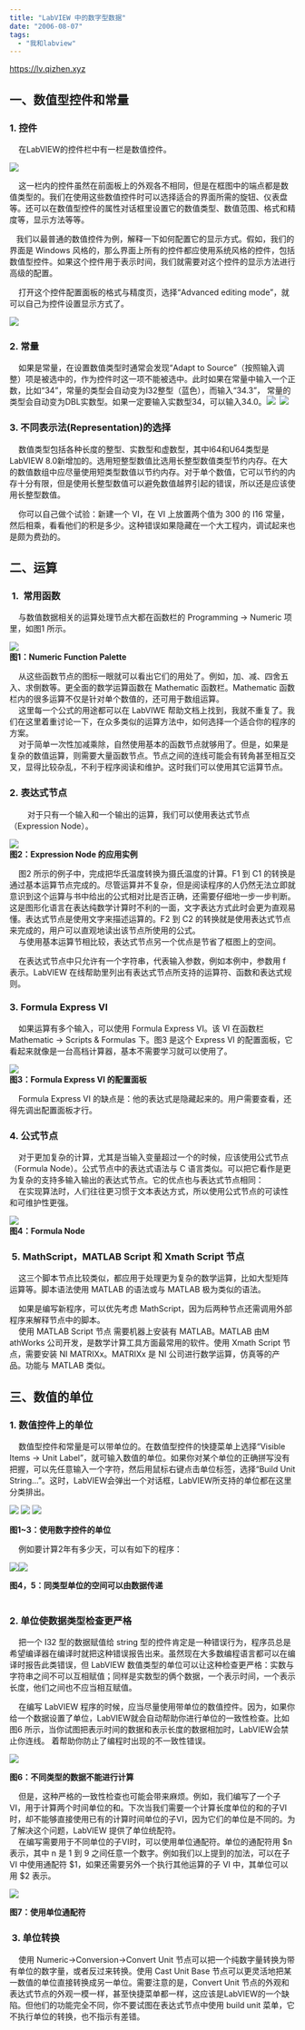 ```yaml
---
title: "LabVIEW 中的数字型数据"
date: "2006-08-07"
tags: 
  - "我和labview"
---
```


https://lv.qizhen.xyz 

## 一、数值型控件和常量

### 1\. 控件

    在LabVIEW的控件栏中有一栏是数值控件。

![](http://tkfiles.storage.msn.com/x1pnp_rgmi5o50VQfbvYrXGFTPhQLaAMlPYqO9ryQNIeukHx5ESS7uqTmWyz0ERdlkpkwzh6jhHKl1vUDwVlrrLr9n-GwSJhsBBoNFZwgcqN0klSsHNfu_AqN7EzzQlcEcaikRVh38Vo2A)

    这一栏内的控件虽然在前面板上的外观各不相同，但是在框图中的端点都是数值类型的。我们在使用这些数值控件时可以选择适合的界面所需的旋钮、仪表盘等。还可以在数值型控件的属性对话框里设置它的数值类型、数值范围、格式和精度等，显示方法等等。

   我们以最普通的数值控件为例，解释一下如何配置它的显示方式。假如，我们的界面是 Windows 风格的，那么界面上所有的控件都应使用系统风格的控件，包括数值型控件。如果这个控件用于表示时间，我们就需要对这个控件的显示方法进行高级的配置。

    打开这个控件配置面板的格式与精度页，选择“Advanced editing mode”，就可以自己为控件设置显示方式了。

![](http://tkfiles.storage.msn.com/x1pnp_rgmi5o50VQfbvYrXGFTPhQLaAMlPYAqECRoBQXd3iISGexzlgNtxYbf9BPas-SUwyach6ePvHpP_MP1BsFHBYNJUFRib3cXI6Zd6khWtYvIdW97vJatj3yDRKUyRP4gI3HZTGbL4)

### 2\. 常量

    如果是常量，在设置数值类型时通常会发现“Adapt to Source”（按照输入调整）项是被选中的，作为控件时这一项不能被选中。此时如果在常量中输入一个正数，比如“34”，常量的类型会自动变为I32整型（蓝色），而输入“34.3”， 常量的类型会自动变为DBL实数型。如果一定要输入实数型34，可以输入34.0。![](http://tkfiles.storage.msn.com/x1pnp_rgmi5o50VQfbvYrXGFTPhQLaAMlPY6VnVGLzaXrZco_66EuEHZBDxgLGMjc8yKn6Hz9XsvEl18NT-24XVaoiAWA1K9ndLR5FuAYzvIgOFEe18ZFidqvJ2LeKFG6nT)  ![](http://tkfiles.storage.msn.com/x1pnp_rgmi5o50VQfbvYrXGFTPhQLaAMlPYdwi-b8r6VprfktEZ48RV-PW8YpqfNPzb_gNBvv-JogG06FTKdOh6zeEIBT81Cs0WqHRSygig4BVluHE3phiAx6O0Lroju5vQ)

### 3\. 不同表示法(Representation)的选择

    数值类型包括各种长度的整型、实数型和虚数型，其中I64和U64类型是LabVIEW 8.0新增加的。选用短整型数值比选用长整型数值类型节约内存。在大的数值数组中应尽量使用短类型数值以节约内存。对于单个数值，它可以节约的内存十分有限，但是使用长整型数值可以避免数值越界引起的错误，所以还是应该使用长整型数值。

    你可以自己做个试验：新建一个 VI，在 VI 上放置两个值为 300 的 I16 常量，然后相乘，看看他们的积是多少。这种错误如果隐藏在一个大工程内，调试起来也是颇为费劲的。

## 二、运算

###  1.  常用函数

    与数值数据相关的运算处理节点大都在函数栏的 Programming -> Numeric 项里，如图1 所示。

![](http://tkfiles.storage.msn.com/x1pnp_rgmi5o50VQfbvYrXGFbwyTdEg5fGHRSeQowhj0Bdcbim-txh3dxpLB6tj_vmX0nxbZcjWW0xRdnJwRYNoihaZPrQRzQij0DhCmiPQZocoJyfYAOjdk3GlIK0d-rhNWVmefosQ4uk)  
**图1：Numeric Function Palette**

    从这些函数节点的图标一眼就可以看出它们的用处了。例如，加、减、四舍五入、求倒数等。更全面的数学运算函数在 Mathematic 函数栏。Mathematic 函数栏内的很多运算不仅是针对单个数值的，还可用于数组运算。  
    这里每一个公式的用途都可以在 LabVIWE 帮助文档上找到，我就不重复了。我们在这里着重讨论一下，在众多类似的运算方法中，如何选择一个适合你的程序的方案。  
    对于简单一次性加减乘除，自然使用基本的函数节点就够用了。但是，如果是复杂的数值运算，则需要大量函数节点。节点之间的连线可能会有转角甚至相互交叉，显得比较杂乱，不利于程序阅读和维护。这时我们可以使用其它运算节点。

### 2. 表达式节点

        对于只有一个输入和一个输出的运算，我们可以使用表达式节点（Expression Node）。

![](http://tkfiles.storage.msn.com/x1pnp_rgmi5o50VQfbvYrXGFbwyTdEg5fGHEWhhTFGFt96_nGBHdJ5mCe0J5sb7zMyPRmysrbOscdzkRYm-O4s1boqvucb6wcEsBf3ToiVo0SJA3LrodfBTE5m1n3xOo_09FqH1BqxuMVU)  
**图2：Expression Node 的应用实例**

    图2 所示的例子中，完成把华氏温度转换为摄氏温度的计算。F1 到 C1 的转换是通过基本运算节点完成的。尽管运算并不复杂，但是阅读程序的人仍然无法立即就意识到这个运算与书中给出的公式相对比是否正确，还需要仔细地一步一步判断。这是图形化语言在表达纯数学计算时不利的一面，文字表达方式此时会更为直观易懂。表达式节点是使用文字来描述运算的。F2 到 C2 的转换就是使用表达式节点来完成的，用户可以直观地读出该节点所使用的公式。  
    与使用基本运算节相比较，表达式节点另一个优点是节省了框图上的空间。

    在表达式节点中只允许有一个字符串，代表输入参数，例如本例中，参数用 f 表示。LabVIEW 在线帮助里列出有表达式节点所支持的运算符、函数和表达式规则。 

### 3. Formula Express VI

    如果运算有多个输入，可以使用 Formula Express VI。该 VI 在函数栏 Mathematic -> Scripts & Formulas 下。图3 是这个 Express VI 的配置面板，它看起来就像是一台高档计算器，基本不需要学习就可以使用了。

![](http://tkfiles.storage.msn.com/x1pnp_rgmi5o50VQfbvYrXGFbwyTdEg5fGHnNtETbIM97GpZ-2GU8yKV_Q9qPeGDIpV6c6uPBBLQBZO8iMyrZ__nwfRHlPrgO8NjBd6AeFUSkdS5YuibYK0cEtn16nPpL_1B-adJPLRMM4)  
**图3：Formula Express VI 的配置面板**

    Formula Express VI 的缺点是：他的表达式是隐藏起来的。用户需要查看，还得先调出配置面板才行。

### 4. 公式节点

    对于更加复杂的计算，尤其是当输入变量超过一个的时候，应该使用公式节点（Formula Node）。公式节点中的表达式语法与 C 语言类似。可以把它看作是更为复杂的支持多输入输出的表达式节点。它的优点也与表达式节点相同：  
    在实现算法时，人们往往更习惯于文本表达方式，所以使用公式节点的可读性和可维护性更强。

![](http://tkfiles.storage.msn.com/x1pnp_rgmi5o50VQfbvYrXGFbwyTdEg5fGHdLwismYZxICVyp4DRQ_o_rHhVX5FLlgJt_KYdQXvGRJ_PKb6YM4J-1-3sCJ-qBNxHd70SIU9878Ch9P-25q1zOc6XO40zo-iFcpEpEGTSgw)  
**图4：Formula Node**

###  5. MathScript，MATLAB Script 和 Xmath Script 节点

    这三个脚本节点比较类似，都应用于处理更为复杂的数学运算，比如大型矩阵运算等。脚本语法使用 MATLAB 的语法或与 MATLAB 极为类似的语法。

    如果是编写新程序，可以优先考虑 MathScript，因为后两种节点还需调用外部程序来解释节点中的脚本。  
    使用 MATLAB Script 节点 需要机器上安装有 MATLAB。MATLAB 由M athWorks 公司开发，是数学计算工具方面最常用的软件。使用 Xmath Script 节点，需要安装 NI MATRIXx。MATRIXx 是 NI 公司进行数学运算，仿真等的产品。功能与 MATLAB 类似。  


## 三、数值的单位

### 1\. 数值控件上的单位

    数值型控件和常量是可以带单位的。在数值型控件的快捷菜单上选择“Visible Items -> Unit Label”，就可输入数值的单位。如果你对某个单位的正确拼写没有把握，可以先任意输入一个字符，然后用鼠标右键点击单位标签，选择“Build Unit String…”。这时，LabVIEW会弹出一个对话框，LabVIEW所支持的单位都在这里分类排出。

![](http://tkfiles.storage.msn.com/x1pxOYwqu4SjF5G0W4dmEwaKLtSa4ws0-_l23pai0BiY4ACFYIUXr7Mis_5hKfSoAcU-2cYJyTJrziI76rcdtxyxVbYNle_4O64eM9d14E4OeK_j-h-HKR2rAxiqRHgcQiZ51_3rGV8a7Qo-b8KkPBKCMnR6TO08HIh) ![](http://tkfiles.storage.msn.com/x1pxOYwqu4SjF5G0W4dmEwaKLtSa4ws0-_l23pai0BiY4AhtqmrWpGuF8SC4fEDvitMxjuaqZeh-BtATSLKmzfbZgL1ZaaaenqCWQZbRZcEkWM7eNhw453vlcgxbxlwNno6Wd0Qi9zgPKAzvEYditRZhCUsn2Lnihma) ![](http://tkfiles.storage.msn.com/x1pxOYwqu4SjF5G0W4dmEwaKLtSa4ws0-_l23pai0BiY4Cn-uYdpjbBxcN5PEzYxvHk3Lf-YxUvYO5J3EqlBISZAnezUEyyabh9JnWx-UfN016qR2WLkwmd7O9xD2y9Si9dk7gy-ybM1a4KPBcqLT_gnAKr_5obkqUd)

**图1~3：使用数字控件的单位**

    例如要计算2年有多少天，可以有如下的程序：

![](http://tkfiles.storage.msn.com/x1pxOYwqu4SjF5G0W4dmEwaKLtSa4ws0-_l23pai0BiY4BehLgNX_Zvxgwq6MmAkVYMBhX9-AGvYkEEPImNs2JH9bYR9oWUFdWEUnZl_vveKL6EheMtfX4elB2HIiflfXCy9_p5MV5ORUZW5SZACZuDWblGdODLmD8E)![](http://tkfiles.storage.msn.com/x1pxOYwqu4SjF5G0W4dmEwaKLtSa4ws0-_l23pai0BiY4ANORWMg3bxMr1GAljOf6qaBB-3EbCq3DUD0lSJOVVRGVdAsTHWBA4UcnvTeD46Br1906W7kLW4-rVvq2Sjo9TLCV_iTTHjBCFT50KipbdFLg)

**图4，5：同类型单位的空间可以由数据传递**  
 

### 2\. 单位使数据类型检查更严格

    把一个 I32 型的数据赋值给 string 型的控件肯定是一种错误行为，程序员总是希望编译器在编译时就把这种错误报告出来。虽然现在大多数编程语言都可以在编译时报告此类错误，但 LabVIEW 数值类型的单位可以让这种检查更严格：实数与字符串之间不可以互相赋值；同样是实数型的俩个数据，一个表示时间，一个表示长度，他们之间也不应当相互赋值。

    在编写 LabVIEW 程序的时候，应当尽量使用带单位的数值控件。因为，如果你给一个数据设置了单位，LabVIEW就会自动帮助你进行单位的一致性检查。比如图6 所示，当你试图把表示时间的数据和表示长度的数据相加时，LabVIEW会禁止你连线。 着帮助你防止了编程时出现的不一致性错误。

![](http://tkfiles.storage.msn.com/x1pxOYwqu4SjF5G0W4dmEwaKLtSa4ws0-_l23pai0BiY4BHsJqxNUGL7gN-r17lU9zvTox8BtfYLBIcPHY-JNa1_id39rgKiTlxAa9NJFtyZXXMene6RnEvte0kgzBZlx1vWUBWwXOwA_GQcp79j7ONQQ)

**图6：不同类型的数据不能进行计算**

    但是，这种严格的一致性检查也可能会带来麻烦。例如，我们编写了一个子VI，用于计算两个时间单位的和。下次当我们需要一个计算长度单位的和的子VI时，却不能够直接使用已有的计算时间单位的子VI，因为它们的单位是不同的。为了解决这个问题，LabVIEW 提供了单位统配符。  
    在编写需要用于不同单位的子VI时，可以使用单位通配符。单位的通配符用 $n 表示，其中 n 是 1 到 9 之间任意一个数字。例如我们以上提到的加法，可以在子 VI 中使用通配符 $1，如果还需要另外一个执行其他运算的子 VI 中，其单位可以用 $2 表示。

![](http://tkfiles.storage.msn.com/x1pxOYwqu4SjF5G0W4dmEwaKLtSa4ws0-_l23pai0BiY4CBLfrM6EOXs_eUooiTsEKPPtNfiTz0BCcyRcSAzdU-UdfqBWH4nwhMwH7oclF7QhQe9fOxjKhqmIicIt5tY_JxcOuKlZAira7m3hOSbw1FU9U7im2AaFep)

**图7：使用单位通配符**

###  3. 单位转换

    使用 Numeric->Conversion->Convert Unit 节点可以把一个纯数字量转换为带有单位的数字量，或者反过来转换。使用 Cast Unit Base 节点可以更灵活地把某一数值的单位直接转换成另一单位。需要注意的是，Convert Unit 节点的外观和表达式节点的外观一模一样，甚至快捷菜单都一样，这应该是LabVIEW的一个缺陷。但他们的功能完全不同，你不要试图在表达式节点中使用 build unit 菜单，它不执行单位的转换，也不指示有差错。  